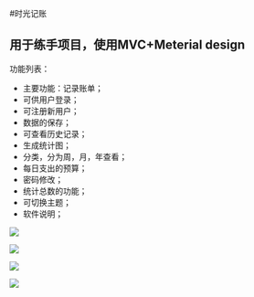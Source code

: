 #时光记账
## 用于练手项目，使用MVC+Meterial design ##
功能列表：
- 主要功能：记录账单；
- 可供用户登录；
- 可注册新用户；
- 数据的保存；
- 可查看历史记录；
- 生成统计图；
- 分类，分为周，月，年查看；
- 每日支出的预算；
- 密码修改；
- 统计总数的功能；
- 可切换主题；
- 软件说明；

![](https://github.com/sinyu1012/bill/blob/master/images/1.jpg)

![](https://github.com/sinyu1012/bill/blob/master/images/2.jpg)

![](https://github.com/sinyu1012/bill/blob/master/images/3.jpg)

![](https://github.com/sinyu1012/bill/blob/master/images/4.jpg)
